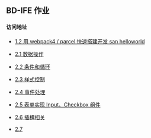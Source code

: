 ﻿## BD-IFE 作业

#### 访问地址

- [1.2 用 webpack4 / parcel 快速搭建开发 san helloworld](https://singingxy.github.io/BD-IFE/MVVM%E5%AD%A6%E9%99%A2/task1.2/dist/)

- [2.1 数据操作](https://singingxy.github.io/BD-IFE/MVVM%E5%AD%A6%E9%99%A2/task2.1/dist/)

- [2.2 条件和循环](https://singingxy.github.io/BD-IFE/MVVM%E5%AD%A6%E9%99%A2/task2.2/dist/)

- [2.3 样式控制](https://singingxy.github.io/BD-IFE/MVVM%E5%AD%A6%E9%99%A2/task2.3/dist/)

- [2.4 事件处理](https://singingxy.github.io/BD-IFE/MVVM%E5%AD%A6%E9%99%A2/task2.4/dist/)

- [2.5 表单实现 Input、Checkbox 组件](https://singingxy.github.io/BD-IFE/MVVM%E5%AD%A6%E9%99%A2/task2.5/dist/)

- [2.6 插槽相关](https://singingxy.github.io/BD-IFE/MVVM%E5%AD%A6%E9%99%A2/task2.6/dist/)

- [2.7]()
